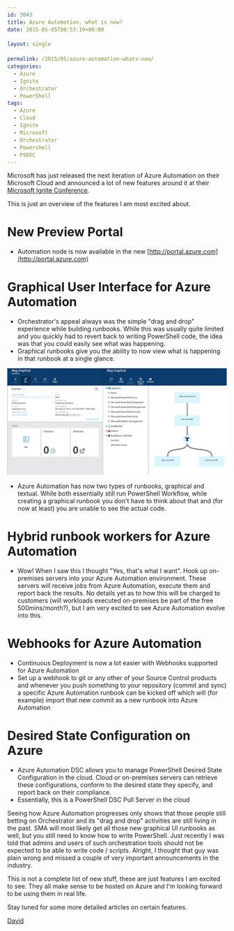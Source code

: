 ```yaml
---
id: 3043
title: Azure Automation, what is new?
date: 2015-05-05T00:53:19+00:00

layout: single

permalink: /2015/05/azure-automation-whats-new/
categories:
  - Azure
  - Ignite
  - Orchestrator
  - PowerShell
tags:
  - Azure
  - Cloud
  - Ignite
  - Microsoft
  - Orchestrator
  - Powershell
  - PSDSC
---
```

Microsoft has just released the next iteration of Azure Automation on their Microsoft Cloud and announced a lot of new features around it at their [Microsoft Ignite Conference](http://ignite.microsoft.com).

This is just an overview of the features I am most excited about.

# New Preview Portal

* Automation node is now available in the new [http://portal.azure.com](http://portal.azure.com)

# Graphical User Interface for Azure Automation

* Orchestrator's appeal always was the simple "drag and drop" experience while building runbooks. While this was usually quite limited and you quickly had to revert back to writing PowerShell code, the idea was that you could easily see what was happening.
* Graphical runbooks give you the ability to now view what is happening in that runbook at a single glance.

![Azure Automation Graphical Runbook](/media/2015/05/AA_GraphicalRunbook.png)

* Azure Automation has now two types of runbooks, graphical and textual. While both essentially still run PowerShell Workflow, while creating a graphical runbook you don't have to think about that and (for now at least) you are unable to see the actual code.

# Hybrid runbook workers for Azure Automation

* Wow! When I saw this I thought "Yes, that's what I want". Hook up on-premises servers into your Azure Automation environment. These servers will receive jobs from Azure Automation, execute them and report back the results. No details yet as to how this will be charged to customers (will workloads executed on-premises be part of the free 500mins/month?), but I am very excited to see Azure Automation evolve into this.

# Webhooks for Azure Automation

* Continuous Deployment is now a lot easier with Webhooks supported for Azure Automation
* Set up a webhook to git or any other of your Source Control products and whenever you push something to your repository (commit and sync) a specific Azure Automation runbook can be kicked off which will (for example) import that new commit as a new runbook into Azure Automation

# Desired State Configuration on Azure

* Azure Automation DSC allows you to manage PowerShell Desired State Configuration in the cloud. Cloud or on-premises servers can retrieve these configurations, conform to the desired state they specify, and report back on their compliance.
* Essentially, this is a PowerShell DSC Pull Server in the cloud

Seeing how Azure Automation progresses only shows that those people still betting on Orchestrator and its "drag and drop" activities are still living in the past. SMA will most likely get all those new graphical UI runbooks as well, but you still need to know how to write PowerShell. Just recently I was told that admins and users of such orchestration tools should not be expected to be able to write code / scripts. Alright, I thought that guy was plain wrong and missed a couple of very important announcements in the industry.

This is not a complete list of new stuff, these are just features I am excited to see. They all make sense to be hosted on Azure and I'm looking forward to be using them in real life.

Stay tuned for some more detailed articles on certain features.

[David](http://www.twitter.com/david_obrien)



